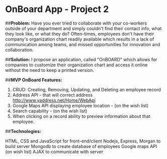 # **OnBoard App - Project 2**

##**Problem:** Have you ever tried to collaborate with your co-workers outside of your department and simply couldn't find their contact info, what they look like, or what they do? Often-times, employees don't have their company's organization chart readily available which results in a lack of communication among teams, and missed opportunities for innovation and collaboration.

##**Solution:** I propose an application, called "OnBOARD" which allows for companies to customize their organization chart and access it online without the need to keep a printed version.

##**MVP OnBoard Features:**
1. CRUD: Creating, Removing, Updating, and Deleting an employee record
2. Address API - that will correct address http://www.yaddress.net/Home/WebApi
2. Google Maps API displaying employee location - (on the wish list)
3. Search capability - (on the wish list)
4. When clicking on a record ability to preview information about that employee.

##**Technologies:**

HTML, CSS and JavaScript for front-end/client
Nodejs, Express, Morgan to build server
Mongodb to create database of employees
Google maps API (on wish list)
AJAX to communicate with server

